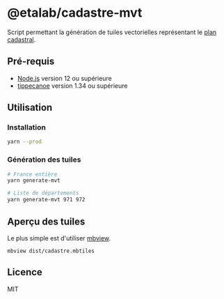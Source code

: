 # @etalab/cadastre-mvt

Script permettant la génération de tuiles vectorielles représentant le [plan cadastral](https://cadastre.data.gouv.fr).

## Pré-requis

* [Node.js](https://nodejs.org) version 12 ou supérieure
* [tippecanoe](https://github.com/mapbox/tippecanoe) version 1.34 ou supérieure

## Utilisation

### Installation

```bash
yarn --prod
```

### Génération des tuiles

```bash
# France entière
yarn generate-mvt

# Liste de départements
yarn generate-mvt 971 972
```

## Aperçu des tuiles

Le plus simple est d'utiliser [mbview](https://github.com/mapbox/mbview).

```
mbview dist/cadastre.mbtiles
```

## Licence

MIT
